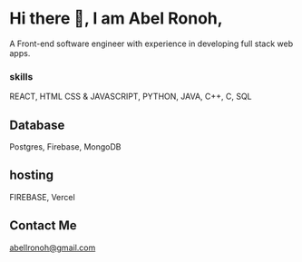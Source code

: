 # Hi there 👋, I am Abel Ronoh,

A Front-end software engineer with experience in developing full stack web apps.

### skills
REACT, HTML CSS & JAVASCRIPT, PYTHON, JAVA, C++, C, SQL 

## Database
Postgres, Firebase, MongoDB
## hosting
FIREBASE, Vercel

## Contact Me
abellronoh@gmail.com
